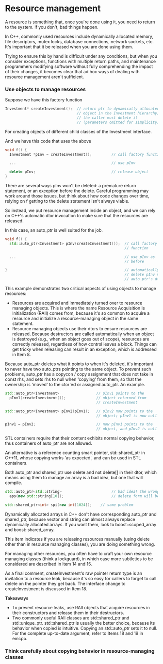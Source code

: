 # Resource management

A resource is something that, once you're done using it, you need to return to the system. If you don't, bad things happen.

In C++, commonly used resources include dynamically allocated memory, file descriptors, mutex locks, database connections, network sockets, etc.
It's important that it be released when you are done using them.

Trying to ensure this by hand is difficult under any conditions, but when you consider exceptions, functions with multiple return paths, and maintenance programmers modifying software without fully comprehending the impact of their changes, it becomes clear that ad hoc ways of dealing with resource management aren't sufficient.

### Use objects to manage resources

Suppose we have this factory function
```cpp
Investment* createInvestment();  // return ptr to dynamically allocated
                                 // object in the Investment hierarchy;
                                 // the caller must delete it
                                 // (parameters omitted for simplicity)
```
For creating objects of different child classes of the Investment interface.

And we have this code that uses the above
```cpp
void f() {
  Investment *pInv = createInvestment();         // call factory function

  ...                                            // use pInv

  delete pInv;                                   // release object
}
```
There are several ways pInv won't be deleted: a premature return statement, or an exception before the delete.
Careful programming may work around those issues, but think about how code changes over time, relying on f getting to the delete statement isn't always viable.

So instead, we put resource management inside an object, and we can rely on C++'s automatic dtor invocation to make sure that the resources are released.

In this case, an auto\_ptr is well suited for the job.
```cpp
void f() {
  std::auto_ptr<Investment> pInv(createInvestment());  // call factory
                                                       // function

  ...                                                  // use pInv as
                                                       // before

}                                                      // automatically
                                                       // delete pInv via
                                                       // auto_ptr's dtor
```

This example demonstrates two critical aspects of using objects to manage resources:
* Resources are acquired and immediately turned over to resource managing objects. This is where the name Resource Acquisition Is Initialization (RAII) comes from, because it's so common to acquire a resource and initialize a resource-managing object in the same statement.
* Resource managing objects use their dtors to ensure resources are released. Because destructors are called automatically when an object is destroyed (e.g., when an object goes out of scope), resources are correctly released, regardless of how control leaves a block. Things can get tricky when releasing can result in an exception, which is addressed in Item 8.

Because auto\_ptr deletes what it points to when it's deleted, it's important to never have two auto\_ptrs pointing to the same object.
To prevent such problems, auto\_ptr has a copycon / copy assignment that does not take in const rhs, and sets rhs to null when 'copying' from them, so that the ownership is 'moved' to the ctor'ed or assigned auto\_ptr. An example.
```cpp
std::auto_ptr<Investment>                 // pInv1 points to the
  pInv1(createInvestment());              // object returned from
                                          // createInvestment

std::auto_ptr<Investment> pInv2(pInv1);   // pInv2 now points to the
                                          // object; pInv1 is now null

pInv1 = pInv2;                            // now pInv1 points to the
                                          // object, and pInv2 is null
```

STL containers require that their content exhibits normal copying behavior, thus containers of auto\_ptr are not allowed.

An alternative is a reference counting smart pointer, std::shared\_ptr in C++11, whose copying works 'as expected', and can be used in STL containers.

Both auto\_ptr and shared\_ptr use delete and not delete[] in their dtor, which means using them to manage an array is a bad idea, but one that will compile.
```cpp
std::auto_ptr<std::string>                       // bad idea! the wrong
  aps(new std::string[10]);                      // delete form will be used

std::shared_ptr<int> spi(new int[1024]);    // same problem
```

Dynamically allocated arrays in C++ don't have corresponding auto\_ptr and shared\_ptr, because vector and string can almost always replace dynamically allocated arrays.
If you want them, look to boost::scoped\_array and boost::shared\_array.

This item indicates if you are releasing resources manually (using delete other than in resource managing classes), you are doing something wrong.

For managing other resources, you often have to craft your own resource managing classes (think a lockguard), in which case more subtleties to be considered are described in Item 14 and 15.

As a final comment, createInvestment's raw pointer return type is an invitation to a resource leak, because it's so easy for callers to forget to call delete on the pointer they get back.
The interface change to createInvestment is discussed in Item 18.

**Takeaways**
* To prevent resource leaks, use RAII objects that acquire resources in their constructors and release them in their destructors.
* Two commonly useful RAII classes are std::shared\_ptr and std::unique\_ptr. std::shared\_ptr is usually the better choice, because its behavior when copied is intuitive. Copying an std::auto_ptr sets it to null. For the complete up-to-date argument, refer to Items 18 and 19 in emcpp.

### Think carefully about copying behavior in resource-managing classes



